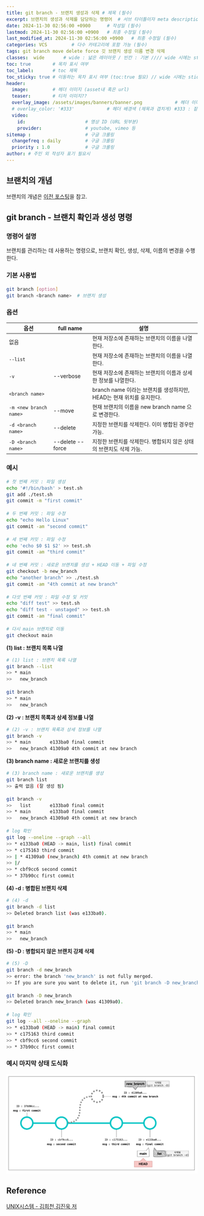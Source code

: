 ```yaml
---
title: git branch - 브랜치 생성과 삭제 # 제목 (필수)
excerpt: 브랜치의 생성과 삭제를 담당하는 명령어  # 서브 타이틀이자 meta description (필수)
date: 2024-11-30 02:56:00 +0900      # 작성일 (필수)
lastmod: 2024-11-30 02:56:00 +0900   # 최종 수정일 (필수)
last_modified_at: 2024-11-30 02:56:00 +0900   # 최종 수정일 (필수)
categories: VCS         # 다수 카테고리에 포함 가능 (필수)
tags: git branch move delete force 깃 브랜치 생성 이름 변경 삭제                   # 태그 복수개 가능 (필수)
classes:  wide       # wide : 넓은 레이아웃 / 빈칸 : 기본 //// wide 시에는 sticky toc 불가
toc: true        # 목차 표시 여부
toc_label:       # toc 제목
toc_sticky: true # 이동하는 목차 표시 여부 (toc:true 필요) // wide 시에는 sticky toc 불가
header: 
  image:         # 헤더 이미지 (asset내 혹은 url)
  teaser:        # 티저 이미지??
  overlay_image: /assets/images/banners/banner.png            # 헤더 이미지 (제목과 겹치게)
  # overlay_color: '#333'            # 헤더 배경색 (제목과 겹치게) #333 : 짙은 회색 (필수)
  video:
    id:                      # 영상 ID (URL 뒷부분)
    provider:                # youtube, vimeo 등
sitemap :                    # 구글 크롤링
  changefreq : daily         # 구글 크롤링
  priority : 1.0             # 구글 크롤링
author: # 주인 외 작성자 표기 필요시
---
```

<!--postNo: 20241130_002-->

## 브랜치의 개념  

브랜치의 개념은 [이전 포스팅](https://whdrns2013.github.io/vcs/20241129_011_git_branch/)을 참고.  

## git branch - 브랜치 확인과 생성 명령  

### 명령어 설명  

브랜치를 관리하는 데 사용하는 명령으로, 브랜치 확인, 생성, 삭제, 이름의 변경을 수행한다.  

### 기본 사용법  

```bash
git branch [option]
git branch <branch name>  # 브랜치 생성
```

### 옵션  

|옵션|full name|설명|
|---|---|---|
|없음||현재 저장소에 존재하는 브랜치의 이름을 나열한다.|
|`--list`||현재 저장소에 존재하는 브랜치의 이름을 나열한다.|
|`-v`|--verbose|현재 저장소에 존재하는 브랜치의 이름과 상세한 정보를 나열한다.|
|`<branch name>`||branch name 이라는 브랜치를 생성하지만, HEAD는 현재 위치를 유지한다.|
|`-m <new branch name>`|--move|현재 브랜치의 이름을 new branch name 으로 변경한다.|
|`-d <branch name>`|--delete|지정한 브랜치를 삭제한다. 이미 병합된 경우만 가능.|
|`-D <branch name>`|--delete --force|지정한 브랜치를 삭제한다. 병합되지 않은 상태의 브랜치도 삭제 가능.|

### 예시  

```bash
# 첫 번째 커밋 : 파일 생성
echo '#!/bin/bash' > test.sh
git add ./test.sh
git commit -m "first commit"

# 두 번째 커밋 : 파일 수정
echo "echo Hello Linux"
git commit -am "second commit"

# 세 번째 커밋 : 파일 수정
echo 'echo $0 $1 $2' >> test.sh
git commit -am "third commit"

# 네 번째 커밋 : 새로운 브랜치를 생성 + HEAD 이동 + 파일 수정
git checkout -b new_branch
echo "another branch" >> ./test.sh
git commit -am "4th commit at new branch"

# 다섯 번째 커밋 : 파일 수정 및 커밋
echo "diff test" >> test.sh
echo "diff test - unstaged" >> test.sh
git commit -am "final commit"

# 다시 main 브랜치로 이동
git checkout main
```

**(1) list : 브랜치 목록 나열**  

```bash
# (1) list : 브랜치 목록 나열  
git branch --list
>> * main
>>   new_branch

git branch
>> * main
>>   new_branch
```

**(2) -v : 브랜치 목록과 상세 정보를 나열**  

```bash
# (2) -v : 브랜치 목록과 상세 정보를 나열
git branch -v
>> * main       e133ba0 final commit
>>   new_branch 41309a0 4th commit at new branch
```

**(3) branch name : 새로운 브랜치를 생성**  

```bash
# (3) branch name : 새로운 브랜치를 생성
git branch list
>> 출력 없음 (잘 생성 됨)

git branch -v
>>   list       e133ba0 final commit
>> * main       e133ba0 final commit
>>   new_branch 41309a0 4th commit at new branch

# log 확인
git log --oneline --graph --all
>> * e133ba0 (HEAD -> main, list) final commit
>> * c175163 third commit
>> | * 41309a0 (new_branch) 4th commit at new branch
>> |/  
>> * cbf9cc6 second commit
>> * 37b90cc first commit
```

**(4) -d : 병합된 브랜치 삭제**  

```bash
# (4) -d  
git branch -d list
>> Deleted branch list (was e133ba0).

git branch
>> * main
>>   new_branch
```

**(5) -D : 병합되지 않은 브랜치 강제 삭제**  

```bash
# (5) -D
git branch -d new_branch
>> error: the branch 'new_branch' is not fully merged.
>> If you are sure you want to delete it, run 'git branch -D new_branch'

git branch -D new_branch
>> Deleted branch new_branch (was 41309a0).

# log 확인
git log --all --oneline --graph
>> * e133ba0 (HEAD -> main) final commit
>> * c175163 third commit
>> * cbf9cc6 second commit
>> * 37b90cc first commit
```

### 예시 마지막 상태 도식화  

![](/assets/images/20241130_002_001.png)

## Reference  

[UNIX시스템 - 김희천,김진욱 저](https://search.shopping.naver.com/book/catalog/41474371650)  


